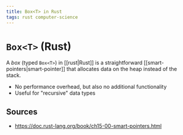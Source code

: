 ```yaml
---
title: Box<T> in Rust
tags: rust computer-science
---
```


# `Box<T>` (Rust)

A _box_ (typed `Box<T>`) in [[rust|Rust]] is a straightforward [[smart-pointers|smart-pointer]] that allocates data on the heap instead of the stack.

- No performance overhead, but also no additional functionality
- Useful for "recursive" data types

## Sources

- <https://doc.rust-lang.org/book/ch15-00-smart-pointers.html>
